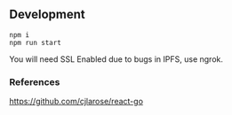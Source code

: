 
## Development

```
npm i 
npm run start
```

You will need SSL Enabled due to bugs in IPFS, use ngrok.

### References

https://github.com/cjlarose/react-go